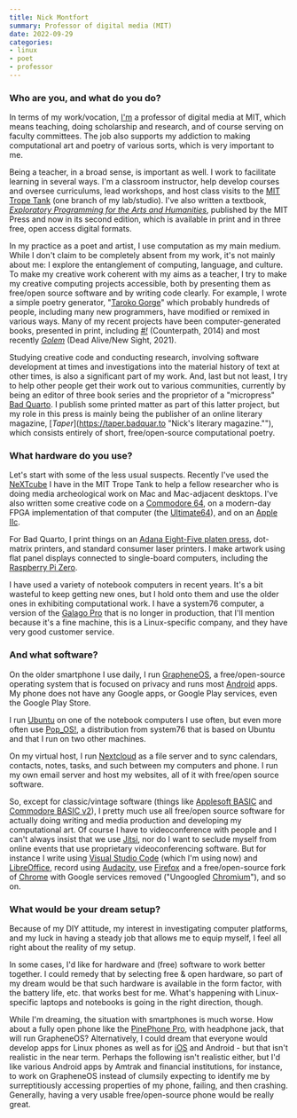 ```yaml
---
title: Nick Montfort
summary: Professor of digital media (MIT)
date: 2022-09-29
categories:
- linux
- poet
- professor
---
```


### Who are you, and what do you do?

In terms of my work/vocation, [I'm](https://nickm.com/ "Nick's website.") a professor of digital media at MIT, which means teaching, doing scholarship and research, and of course serving on faculty committees. The job also supports my addiction to making computational art and poetry of various sorts, which is very important to me.

Being a teacher, in a broad sense, is important as well. I work to facilitate learning in several ways. I'm a classroom instructor, help develop courses and oversee curriculums, lead workshops, and host class visits to the [MIT Trope Tank](https://tropetank.com/ "A poetic search room at MIT.") (one branch of my lab/studio). I've also written a textbook, [_Exploratory Programming for the Arts and Humanities_](https://nickm.com/ep2e "Nick's programming book for those in the arts and humanities."), published by the MIT Press and now in its second edition, which is available in print and in three free, open access digital formats.

In my practice as a poet and artist, I use computation as my main medium. While I don't claim to be completely absent from my work, it's not mainly about me: I explore the entanglement of computing, language, and culture. To make my creative work coherent with my aims as a teacher, I try to make my creative computing projects accessible, both by presenting them as free/open source software and by writing code clearly. For example, I wrote a simple poetry generator, "[Taroko Gorge](https://nickm.com/taroko_gorge/ "Nick's poetry generator.")" which probably hundreds of people, including many new programmers, have modified or remixed in various ways. Many of my recent projects have been computer-generated books, presented in print, including [_#!_](http://counterpathpress.org/nick-montfort "Nick's programmed poems book.") (Counterpath, 2014) and most recently [_Golem_](https://deadalivemagazine.com/press/golem.html "Nick's computer-generated novel.") (Dead Alive/New Sight, 2021).

Studying creative code and conducting research, involving software development at times and investigations into the material history of text at other times, is also a significant part of my work. And, last but not least, I try to help other people get their work out to various communities, currently by being an editor of three book series and the proprietor of a "micropress" [Bad Quarto](https://badquar.to/ "Nick's publishing company."). I publish some printed matter as part of this latter project, but my role in this press is mainly being the publisher of an online literary magazine, [_Taper_](https://taper.badquar.to "Nick's literary magazine.""), which consists entirely of short, free/open-source computational poetry.

### What hardware do you use?

Let's start with some of the less usual suspects. Recently I've used the [NeXTcube][] I have in the MIT Trope Tank to help a fellow researcher who is doing media archeological work on Mac and Mac-adjacent desktops. I've also written some creative code on a [Commodore 64][commodore-64], on a modern-day FPGA implementation of that computer (the [Ultimate64][]), and on an [Apple IIc][iic].

For Bad Quarto, I print things on an [Adana Eight-Five platen press][adana-eight-five], dot-matrix printers, and standard consumer laser printers. I make artwork using flat panel displays connected to single-board computers, including the [Raspberry Pi Zero][raspberry-pi-zero].

I have used a variety of notebook computers in recent years. It's a bit wasteful to keep getting new ones, but I hold onto them and use the older ones in exhibiting computational work. I have a system76 computer, a version of the [Galago Pro][galago-pro] that is no longer in production, that I'll mention because it's a fine machine, this is a Linux-specific company, and they have very good customer service.

### And what software?

On the older smartphone I use daily, I run [GrapheneOS][], a free/open-source operating system that is focused on privacy and runs most [Android][] apps. My phone does not have any Google apps, or Google Play services, even the Google Play Store.

I run [Ubuntu][] on one of the notebook computers I use often, but even more often use [Pop_OS!][pop-os], a distribution from system76 that is based on Ubuntu and that I run on two other machines.

On my virtual host, I run [Nextcloud][] as a file server and to sync calendars, contacts, notes, tasks, and such between my computers and phone. I run my own email server and host my websites, all of it with free/open source software.

So, except for classic/vintage software (things like [Applesoft BASIC][applesoft-basic] and [Commodore BASIC v2][commodore-basic]), I pretty much use all free/open source software for actually doing writing and media production and developing my computational art. Of course I have to videoconference with people and I can't always insist that we use [Jitsi][], nor do I want to seclude myself from online events that use proprietary videoconferencing software. But for instance I write using [Visual Studio Code][visual-studio-code] (which I'm using now) and [LibreOffice][], record using [Audacity][], use [Firefox][] and a free/open-source fork of [Chrome][] with Google services removed ("Ungoogled [Chromium][]"), and so on.

### What would be your dream setup?

Because of my DIY attitude, my interest in investigating computer platforms, and my luck in having a steady job that allows me to equip myself, I feel all right about the reality of my setup.

In some cases, I'd like for hardware and (free) software to work better together. I could remedy that by selecting free & open hardware, so part of my dream would be that such hardware is available in the form factor, with the battery life, etc. that works best for me. What's happening with Linux-specific laptops and notebooks is going in the right direction, though.

While I'm dreaming, the situation with smartphones is much worse. How about a fully open phone like the [PinePhone Pro][pinephone-pro], with headphone jack, that will run GrapheneOS? Alternatively, I could dream that everyone would develop apps for Linux phones as well as for [iOS][] and Android - but that isn't realistic in the near term. Perhaps the following isn't realistic either, but I'd like various Android apps by Amtrak and financial institutions, for instance, to work on GrapheneOS instead of clumsily expecting to identify me by surreptitiously accessing properties of my phone, failing, and then crashing. Generally, having a very usable free/open-source phone would be really great.

[adana-eight-five]: https://letterpresscommons.com/press/adana-eight-five/ "A printing press."
[android]: https://developers.google.com/android/?csw=1 "A mobile phone platform."
[applesoft-basic]: https://en.wikipedia.org/wiki/Applesoft_BASIC "A version of BASIC included with Apple II computers."
[audacity]: https://sourceforge.net/projects/audacity/ "An open-source, cross-platform audio editor."
[chrome]: https://www.google.com/intl/en/chrome/browser/ "A WebKit-based browser, where each tab runs in its own thread."
[chromium]: http://www.chromium.org/ "Open-source builds of the Chrome web browser."
[commodore-64]: https://en.wikipedia.org/wiki/Commodore_64 "An 8-bit computer."
[commodore-basic]: https://en.wikipedia.org/wiki/Commodore_BASIC "An interpreted programming language."
[firefox]: https://www.mozilla.org/en-US/firefox/new/ "A cross-platform open-source web browser."
[galago-pro]: https://system76.com/laptops/galago "A 14 inch PC laptop."
[grapheneos]: https://grapheneos.org/ "An open-source mobile OS compatible with Android."
[iic]: https://en.wikipedia.org/wiki/Apple_IIc "A desktop computer."
[ios]: https://www.apple.com/ios/ios-10/ "A mobile operating system."
[jitsi]: https://jitsi.org "Open source video conferencing software."
[libreoffice]: https://www.libreoffice.org/ "A free, open-source productivity suit."
[nextcloud]: https://en.wikipedia.org/wiki/Nextcloud "A self-hosted file syncing service."
[nextcube]: https://en.wikipedia.org/wiki/NeXTcube "An old workstation computer."
[pinephone-pro]: https://www.pine64.org/pinephonepro/ "A 6 inch Linux smartphone."
[pop-os]: https://pop.system76.com/ "A Linux-based operating system."
[raspberry-pi-zero]: https://www.raspberrypi.org/blog/raspberry-pi-zero/ "A tiny hackable computer."
[ubuntu]: https://www.ubuntu.com/ "A Unix distribution."
[ultimate64]: https://www.ultimate64.com/ "A modern take on the Commodore 64."
[visual-studio-code]: https://code.visualstudio.com/ "A development IDE."
